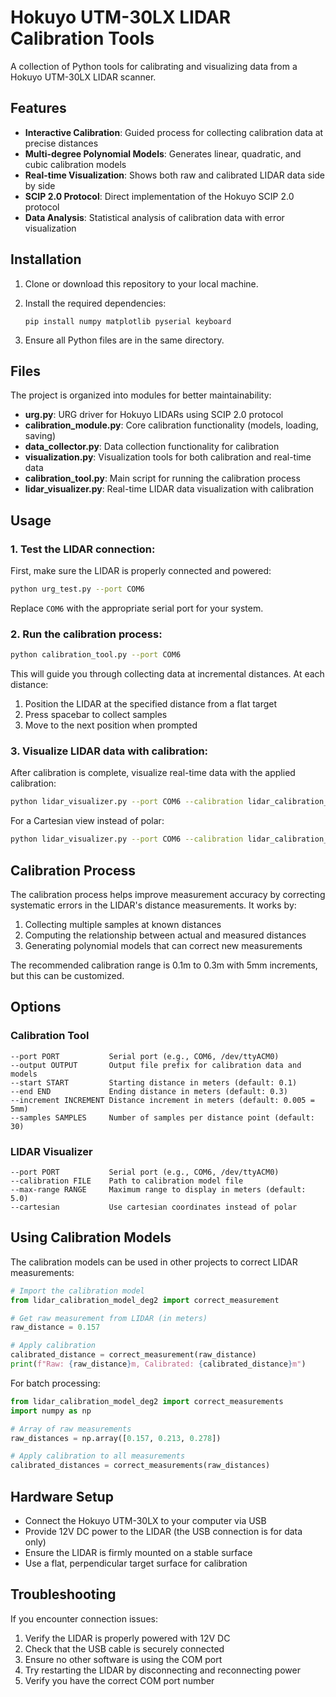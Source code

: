# Hokuyo UTM-30LX LIDAR Calibration Tools

A collection of Python tools for calibrating and visualizing data from a Hokuyo UTM-30LX LIDAR scanner.

## Features

- **Interactive Calibration**: Guided process for collecting calibration data at precise distances
- **Multi-degree Polynomial Models**: Generates linear, quadratic, and cubic calibration models
- **Real-time Visualization**: Shows both raw and calibrated LIDAR data side by side
- **SCIP 2.0 Protocol**: Direct implementation of the Hokuyo SCIP 2.0 protocol
- **Data Analysis**: Statistical analysis of calibration data with error visualization

## Installation

1. Clone or download this repository to your local machine.

2. Install the required dependencies:
   ```
   pip install numpy matplotlib pyserial keyboard
   ```

3. Ensure all Python files are in the same directory.

## Files

The project is organized into modules for better maintainability:

- **urg.py**: URG driver for Hokuyo LIDARs using SCIP 2.0 protocol
- **calibration_module.py**: Core calibration functionality (models, loading, saving)
- **data_collector.py**: Data collection functionality for calibration
- **visualization.py**: Visualization tools for both calibration and real-time data
- **calibration_tool.py**: Main script for running the calibration process
- **lidar_visualizer.py**: Real-time LIDAR data visualization with calibration

## Usage

### 1. Test the LIDAR connection:

First, make sure the LIDAR is properly connected and powered:

```bash
python urg_test.py --port COM6
```

Replace `COM6` with the appropriate serial port for your system.

### 2. Run the calibration process:

```bash
python calibration_tool.py --port COM6
```

This will guide you through collecting data at incremental distances. At each distance:
1. Position the LIDAR at the specified distance from a flat target
2. Press spacebar to collect samples
3. Move to the next position when prompted

### 3. Visualize LIDAR data with calibration:

After calibration is complete, visualize real-time data with the applied calibration:

```bash
python lidar_visualizer.py --port COM6 --calibration lidar_calibration_model_deg2.py
```

For a Cartesian view instead of polar:

```bash
python lidar_visualizer.py --port COM6 --calibration lidar_calibration_model_deg2.py --cartesian
```

## Calibration Process

The calibration process helps improve measurement accuracy by correcting systematic errors in the LIDAR's distance measurements. It works by:

1. Collecting multiple samples at known distances
2. Computing the relationship between actual and measured distances
3. Generating polynomial models that can correct new measurements

The recommended calibration range is 0.1m to 0.3m with 5mm increments, but this can be customized.

## Options

### Calibration Tool

```
--port PORT           Serial port (e.g., COM6, /dev/ttyACM0)
--output OUTPUT       Output file prefix for calibration data and models
--start START         Starting distance in meters (default: 0.1)
--end END             Ending distance in meters (default: 0.3)
--increment INCREMENT Distance increment in meters (default: 0.005 = 5mm)
--samples SAMPLES     Number of samples per distance point (default: 30)
```

### LIDAR Visualizer

```
--port PORT           Serial port (e.g., COM6, /dev/ttyACM0)
--calibration FILE    Path to calibration model file
--max-range RANGE     Maximum range to display in meters (default: 5.0)
--cartesian           Use cartesian coordinates instead of polar
```

## Using Calibration Models

The calibration models can be used in other projects to correct LIDAR measurements:

```python
# Import the calibration model
from lidar_calibration_model_deg2 import correct_measurement

# Get raw measurement from LIDAR (in meters)
raw_distance = 0.157

# Apply calibration
calibrated_distance = correct_measurement(raw_distance)
print(f"Raw: {raw_distance}m, Calibrated: {calibrated_distance}m")
```

For batch processing:

```python
from lidar_calibration_model_deg2 import correct_measurements
import numpy as np

# Array of raw measurements
raw_distances = np.array([0.157, 0.213, 0.278])

# Apply calibration to all measurements
calibrated_distances = correct_measurements(raw_distances)
```

## Hardware Setup

- Connect the Hokuyo UTM-30LX to your computer via USB
- Provide 12V DC power to the LIDAR (the USB connection is for data only)
- Ensure the LIDAR is firmly mounted on a stable surface
- Use a flat, perpendicular target surface for calibration

## Troubleshooting

If you encounter connection issues:

1. Verify the LIDAR is properly powered with 12V DC
2. Check that the USB cable is securely connected
3. Ensure no other software is using the COM port
4. Try restarting the LIDAR by disconnecting and reconnecting power
5. Verify you have the correct COM port number
